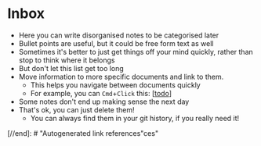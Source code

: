 # Inbox

- Here you can write disorganised notes to be categorised later
- Bullet points are useful, but it could be free form text as well
- Sometimes it's better to just get things off your mind quickly, rather than stop to think where it belongs
- But don't let this list get too long
- Move information to more specific documents and link to them.
  - This helps you navigate between documents quickly
  - For example, you can `Cmd`+`Click` this: [[todo]]  
- Some notes don't end up making sense the next day
- That's ok, you can just delete them!
  - You can always find them in your git history, if you really need it!  

[//begin]: # "Autogenerated link references for markdown compatibility"
[todo]: todo "Todo"
[//end]: # "Autogenerated link references"ces"
